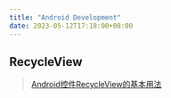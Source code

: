 ```yaml
---
title: "Android Development"
date: 2023-05-12T17:18:00+08:00
---
```


## RecycleView

> [Android控件RecycleView的基本用法](https://juejin.cn/post/6844903981760643080)